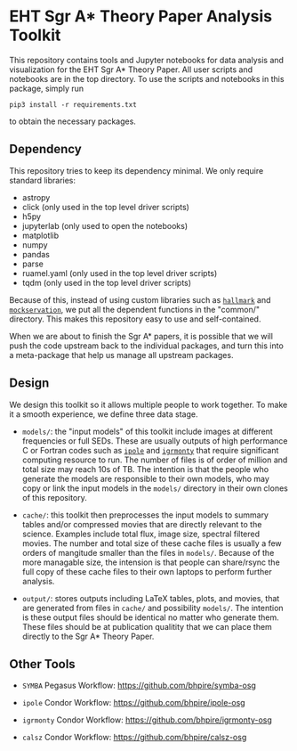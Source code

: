 # EHT Sgr A* Theory Paper Analysis Toolkit

This repository contains tools and Jupyter notebooks for data analysis
and visualization for the EHT Sgr A* Theory Paper.
All user scripts and notebooks are in the top directory.
To use the scripts and notebooks in this package, simply run

    pip3 install -r requirements.txt

to obtain the necessary packages.


## Dependency

This repository tries to keep its dependency minimal.
We only require standard libraries:

* astropy
* click (only used in the top level driver scripts)
* h5py
* jupyterlab (only used to open the notebooks)
* matplotlib
* numpy
* pandas
* parse
* ruamel.yaml (only used in the top level driver scripts)
* tqdm (only used in the top level driver scripts)

Because of this, instead of using custom libraries such as
[`hallmark`](https://github.com/l6a/hallmark)
and
[`mockservation`](https://github.com/focisrc/mockservation),
we put all the dependent functions in the "common/" directory.
This makes this repository easy to use and self-contained.

When we are about to finish the Sgr A* papers, it is possible that we
will push the code upstream back to the individual packages, and turn
this into a meta-package that help us manage all upstream packages.


## Design

We design this toolkit so it allows multiple people to work together.
To make it a smooth experience, we define three data stage.

* `models/`: the "input models" of this toolkit include images at
  different frequencies or full SEDs.
  These are usually outputs of high performance C or Fortran codes such as
  [`ipole`](https://github.com/AFD-Illinois/ipole) and
  [`igrmonty`](https://github.com/afd-illinois/igrmonty)
  that require significant computing resource to run.
  The number of files is of order of million and total size may reach
  10s of TB.
  The intention is that the people who generate the models are
  responsible to their own models, who may copy or link the input
  models in the `models/` directory in their own clones of this
  repository.

* `cache/`: this toolkit then preprocesses the input models to summary
  tables and/or compressed movies that are directly relevant to the
  science.
  Examples include total flux, image size, spectral filtered movies.
  The number and total size of these cache files is usually a few
  orders of mangitude smaller than the files in `models/`.
  Because of the more managable size, the intension is that people can
  share/rsync the full copy of these cache files to their own laptops
  to perform further analysis.

* `output/`: stores outputs including LaTeX tables, plots, and movies,
  that are generated from files in `cache/` and possibility `models/`.
  The intention is these output files should be identical no matter
  who generate them.
  These files should be at publication qualitity that we can place
  them directly to the Sgr A* Theory Paper.


## Other Tools

* `SYMBA` Pegasus Workflow: https://github.com/bhpire/symba-osg

* `ipole` Condor Workflow: https://github.com/bhpire/ipole-osg

* `igrmonty` Condor Workflow: https://github.com/bhpire/igrmonty-osg

* `calsz` Condor Workflow: https://github.com/bhpire/calsz-osg
